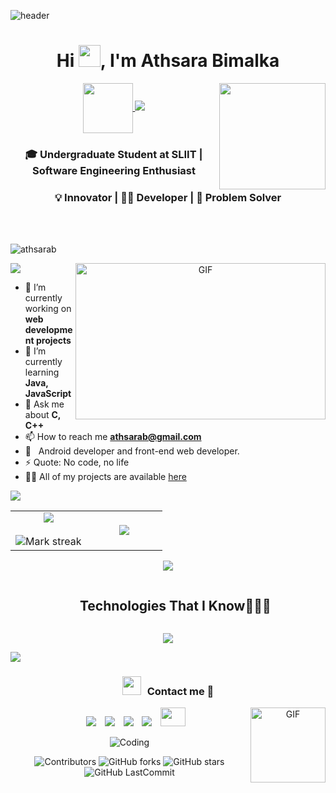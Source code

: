  ![header](https://user-images.githubusercontent.com/59575502/127335491-fdba1874-e943-4d3c-ab8c-678ffe22f8b8.png)

<h1 align="center">Hi <img src="https://media.giphy.com/media/hvRJCLFzcasrR4ia7z/giphy.gif" width="35">, I'm Athsara Bimalka</h1>

<p align="center">
  <a href="https://github.com/athsarab/readme-typing-svg">
    <picture align="center">
      <img align="center" src="https://github.com/7oSkaaa/7oSkaaa/blob/main/Images/about_me.gif?raw=true" width="80px">
    </picture>
    <img src="https://readme-typing-svg.herokuapp.com?font=Time+New+Roman&color=cyan&size=25&center=true&vCenter=true&width=600&height=100&lines=Hi,+I'm+Athsara;Welcome+to+My+GitHub+Profile!;A+Passionate+Full-stack+Developer;AI+Enthusiast+and+Tech+Explorer;Driven+by+Innovation+and+Continuous+Learning;Focused+on+Building+Scalable+Solutions;">
   <picture align="center">
  <img src="https://media.giphy.com/media/QvpqTCiEcwtvx6wwJK/giphy.gif" width="170" height="170" frameBorder="0" align='right' class="giphy-embed" allowFullScreen>
</picture>
  </a>
</p>


<h3 align="center"> 🎓 Undergraduate Student at SLIIT | Software Engineering Enthusiast</h3>
<h3 align="center">💡 Innovator | 👨‍💻 Developer | 🚀 Problem Solver</h3>


<br><br>

<p align="left"> <img src="https://komarev.com/ghpvc/?username=athsarab&label=Profile%20views&&color=red&style=flat" alt="athsarab" /> </p>
<img src="https://user-images.githubusercontent.com/73097560/115834477-dbab4500-a447-11eb-908a-139a6edaec5c.gif">

<a target="_blank" align="center">
  <img align="right" top="500" height="250" width="400" alt="GIF" src="https://media.giphy.com/media/SWoSkN6DxTszqIKEqv/giphy.gif">
</a>

- 🔭 I’m currently working on **web development projects**
- 🌱 I’m currently learning **Java, JavaScript**
- 💬 Ask me about **C, C++**
- 📫 How to reach me **athsarab@gmail.com**
- 💼 &nbsp; Android developer and front-end web developer.
- ⚡ Quote: No code, no life
- 👨‍💻 All of my projects are available [here](https://github.com/athsarab)

<img src="https://user-images.githubusercontent.com/73097560/115834477-dbab4500-a447-11eb-908a-139a6edaec5c.gif">

<!--- stats & Trophy (start) -->
<p align="center">
  <!--- stats (start) -->
<table align="center">
<tr border="none">
<td width="50%" align="center">
  
  <img  align="center"  src="https://github-readme-stats.vercel.app/api?username=athsarab&theme=dark&show_icons=true&count_private=true" />
  <br></br>
  <img  title="🔥 Get streak stats for your profile at git.io/streak-stats" alt="Mark streak" src="https://github-readme-streak-stats.herokuapp.com/?user=athsarab&theme=dark&hide_border=false" /> 
</td>

<td width="50%" align="center">

  <img  align="center"  src="https://github-readme-stats.anuraghazra1.vercel.app/api/top-langs/?username=athsarab&theme=dark&hide_border=false&no-bg=true&no-frame=true&langs_count=10"/>
  
  </td>
</tr>
</table>
<!--- stats (end) -->

<img src="https://user-images.githubusercontent.com/73097560/115834477-dbab4500-a447-11eb-908a-139a6edaec5c.gif">

<!--h1 without bottom border-->
<div id="user-content-toc">
  <ul align="center">
    <summary><h2 style="display: inline-block">Technologies That I Know👨🏻‍💻</h2></summary>
  </ul>
</div>
<!--tech stack icons-->
<p align="center">
  <a href="https://skillicons.dev">
    <img src="https://skillicons.dev/icons?i=git,aws,bootstrap,c,cpp,c++,mongodb,vite,css,discord,dynamodb,express,figma,firebase,github,html,idea,java,js,kotlin,linux,md,materialui,mongodb,mysql,nextjs,nodejs,postman,react,php,ts,vscode&perline=14" />
  </a>
</p>

<img src="https://user-images.githubusercontent.com/73097560/115834477-dbab4500-a447-11eb-908a-139a6edaec5c.gif">

<h3 align="center"><img src="https://media.giphy.com/media/iY8CRBdQXODJSCERIr/giphy.gif" width="30" height="30" style="margin-right: 10px;">Contact me 🤝</h3>

<p align="center">
 <div align="center" class="icons-social" style="margin-left: 10px;">
    <a style="margin-left: 10px;" target="_blank" href="https://www.linkedin.com/in/athsarabimalka/">
      <img src="https://img.icons8.com/doodle/40/000000/linkedin--v2.png"></a>
    <a style="margin-left: 10px;" target="_blank" href="https://github.com/athsarab">
      <img src="https://img.icons8.com/doodle/40/000000/github--v1.png"></a>
    <a style="margin-left: 10px;" target="_blank" href="https://instagram.com/aw_beem">
      <img src="https://img.icons8.com/doodle/40/000000/instagram-new--v2.png"></a>
    <a style="margin-left: 10px;" target="_blank" href="https://twitter.com/AthsaraBimalka">
      <img src="https://img.icons8.com/doodle/1x/twitter-squared--v2.png"></a>
    <a style="margin-left: 10px;" target="_blank" href="https://fb.com/athsarab">
      <img src="https://raw.githubusercontent.com/rahuldkjain/github-profile-readme-generator/master/src/images/icons/Social/facebook.svg" height="30" width="40"></a>
  <img align="right" height="120px" alt="GIF" src="https://media.giphy.com/media/CVtNe84hhYF9u/giphy.gif" />

  </div>

</p>
<div align="center">

<img align="center" alt="Coding" src="https://miro.medium.com/max/1400/0*enrI7BXUzwJEomlq.gif">  <br>

![Contributors](https://img.shields.io/github/contributors/athsarab/athsarab?&labelColor=black&color=4cd137&style=for-the-badge)
![GitHub forks](https://img.shields.io/github/forks/athsarab/athsarab?&labelColor=black&color=0fb9b1&style=for-the-badge)
![GitHub stars](https://img.shields.io/github/stars/athsarab/athsarab?&labelColor=black&color=f7b731&style=for-the-badge)
![GitHub LastCommit](https://img.shields.io/github/last-commit/athsarab/athsarab?logo=github&labelColor=black&color=d1d8e0&style=for-the-badge)
</div>
  
